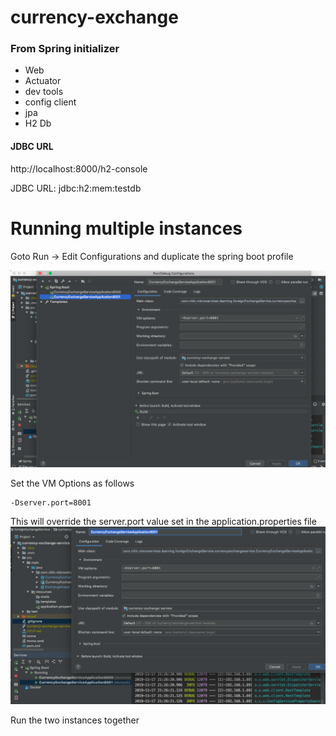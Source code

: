 # currency-exchange

### From Spring initializer

* Web
* Actuator
* dev tools
* config client
* jpa
* H2 Db


#### JDBC URL
http://localhost:8000/h2-console

JDBC URL: jdbc:h2:mem:testdb

# Running multiple instances

Goto Run -> Edit Configurations and duplicate the spring boot profile

![pic](./vmArgument2.png)

Set the VM Options as follows 
```shell script
-Dserver.port=8001
```

This will override the server.port value set in the application.properties file
![pic](./vmArgument.png)

Run the two instances together